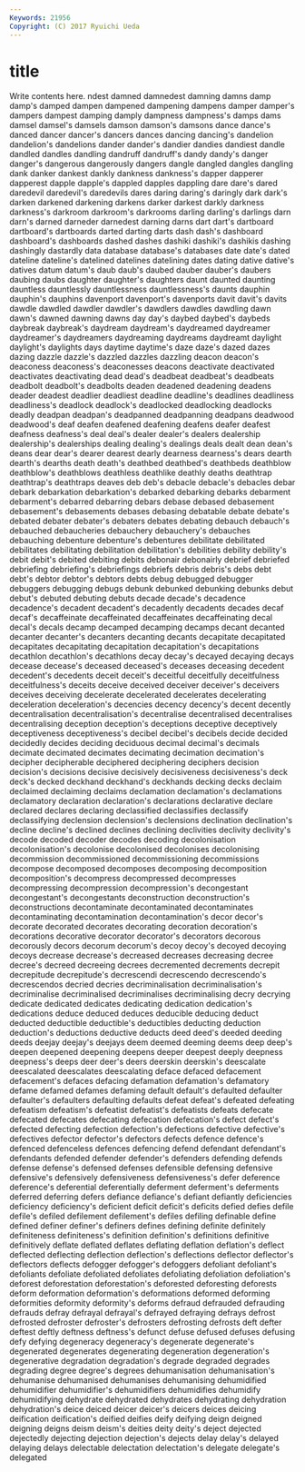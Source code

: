 ```yaml
---
Keywords: 21956 
Copyright: (C) 2017 Ryuichi Ueda
---
```


# title

Write contents here.
ndest damned damnedest damning damns
damp damp's damped dampen dampened dampening dampens damper damper's dampers
dampest damping damply dampness dampness's damps dams damsel damsel's damsels
damson damson's damsons dance dance's danced dancer dancer's dancers dances
dancing dancing's dandelion dandelion's dandelions dander dander's dandier dandies dandiest
dandle dandled dandles dandling dandruff dandruff's dandy dandy's danger danger's
dangerous dangerously dangers dangle dangled dangles dangling dank danker dankest
dankly dankness dankness's dapper dapperer dapperest dapple dapple's dappled dapples
dappling dare dare's dared daredevil daredevil's daredevils dares daring daring's
daringly dark dark's darken darkened darkening darkens darker darkest darkly
darkness darkness's darkroom darkroom's darkrooms darling darling's darlings darn darn's
darned darneder darnedest darning darns dart dart's dartboard dartboard's dartboards
darted darting darts dash dash's dashboard dashboard's dashboards dashed dashes
dashiki dashiki's dashikis dashing dashingly dastardly data database database's databases
date date's dated dateline dateline's datelined datelines datelining dates dating
dative dative's datives datum datum's daub daub's daubed dauber dauber's
daubers daubing daubs daughter daughter's daughters daunt daunted daunting dauntless
dauntlessly dauntlessness dauntlessness's daunts dauphin dauphin's dauphins davenport davenport's davenports
davit davit's davits dawdle dawdled dawdler dawdler's dawdlers dawdles dawdling
dawn dawn's dawned dawning dawns day day's daybed daybed's daybeds
daybreak daybreak's daydream daydream's daydreamed daydreamer daydreamer's daydreamers daydreaming daydreams
daydreamt daylight daylight's daylights days daytime daytime's daze daze's dazed
dazes dazing dazzle dazzle's dazzled dazzles dazzling deacon deacon's deaconess
deaconess's deaconesses deacons deactivate deactivated deactivates deactivating dead dead's deadbeat
deadbeat's deadbeats deadbolt deadbolt's deadbolts deaden deadened deadening deadens deader
deadest deadlier deadliest deadline deadline's deadlines deadliness deadliness's deadlock deadlock's
deadlocked deadlocking deadlocks deadly deadpan deadpan's deadpanned deadpanning deadpans deadwood
deadwood's deaf deafen deafened deafening deafens deafer deafest deafness deafness's
deal deal's dealer dealer's dealers dealership dealership's dealerships dealing dealing's
dealings deals dealt dean dean's deans dear dear's dearer dearest
dearly dearness dearness's dears dearth dearth's dearths death death's deathbed
deathbed's deathbeds deathblow deathblow's deathblows deathless deathlike deathly deaths deathtrap
deathtrap's deathtraps deaves deb deb's debacle debacle's debacles debar debark
debarkation debarkation's debarked debarking debarks debarment debarment's debarred debarring debars
debase debased debasement debasement's debasements debases debasing debatable debate debate's
debated debater debater's debaters debates debating debauch debauch's debauched debaucheries
debauchery debauchery's debauches debauching debenture debenture's debentures debilitate debilitated debilitates
debilitating debilitation debilitation's debilities debility debility's debit debit's debited debiting
debits debonair debonairly debrief debriefed debriefing debriefing's debriefings debriefs debris
debris's debs debt debt's debtor debtor's debtors debts debug debugged
debugger debuggers debugging debugs debunk debunked debunking debunks debut debut's
debuted debuting debuts decade decade's decadence decadence's decadent decadent's decadently
decadents decades decaf decaf's decaffeinate decaffeinated decaffeinates decaffeinating decal decal's
decals decamp decamped decamping decamps decant decanted decanter decanter's decanters
decanting decants decapitate decapitated decapitates decapitating decapitation decapitation's decapitations decathlon
decathlon's decathlons decay decay's decayed decaying decays decease decease's deceased
deceased's deceases deceasing decedent decedent's decedents deceit deceit's deceitful deceitfully
deceitfulness deceitfulness's deceits deceive deceived deceiver deceiver's deceivers deceives deceiving
decelerate decelerated decelerates decelerating deceleration deceleration's decencies decency decency's decent
decently decentralisation decentralisation's decentralise decentralised decentralises decentralising deception deception's deceptions
deceptive deceptively deceptiveness deceptiveness's decibel decibel's decibels decide decided decidedly
decides deciding deciduous decimal decimal's decimals decimate decimated decimates decimating
decimation decimation's decipher decipherable deciphered deciphering deciphers decision decision's decisions
decisive decisively decisiveness decisiveness's deck deck's decked deckhand deckhand's deckhands
decking decks declaim declaimed declaiming declaims declamation declamation's declamations declamatory
declaration declaration's declarations declarative declare declared declares declaring declassified declassifies
declassify declassifying declension declension's declensions declination declination's decline decline's declined
declines declining declivities declivity declivity's decode decoded decoder decodes decoding
decolonisation decolonisation's decolonise decolonised decolonises decolonising decommission decommissioned decommissioning decommissions
decompose decomposed decomposes decomposing decomposition decomposition's decompress decompressed decompresses decompressing
decompression decompression's decongestant decongestant's decongestants deconstruction deconstruction's deconstructions decontaminate decontaminated
decontaminates decontaminating decontamination decontamination's decor decor's decorate decorated decorates decorating
decoration decoration's decorations decorative decorator decorator's decorators decorous decorously decors
decorum decorum's decoy decoy's decoyed decoying decoys decrease decrease's decreased
decreases decreasing decree decree's decreed decreeing decrees decremented decrements decrepit
decrepitude decrepitude's decrescendi decrescendo decrescendo's decrescendos decried decries decriminalisation decriminalisation's
decriminalise decriminalised decriminalises decriminalising decry decrying dedicate dedicated dedicates dedicating
dedication dedication's dedications deduce deduced deduces deducible deducing deduct deducted
deductible deductible's deductibles deducting deduction deduction's deductions deductive deducts deed
deed's deeded deeding deeds deejay deejay's deejays deem deemed deeming
deems deep deep's deepen deepened deepening deepens deeper deepest deeply
deepness deepness's deeps deer deer's deers deerskin deerskin's deescalate deescalated
deescalates deescalating deface defaced defacement defacement's defaces defacing defamation defamation's
defamatory defame defamed defames defaming default default's defaulted defaulter defaulter's
defaulters defaulting defaults defeat defeat's defeated defeating defeatism defeatism's defeatist
defeatist's defeatists defeats defecate defecated defecates defecating defecation defecation's defect
defect's defected defecting defection defection's defections defective defective's defectives defector
defector's defectors defects defence defence's defenced defenceless defences defencing defend
defendant defendant's defendants defended defender defender's defenders defending defends defense
defense's defensed defenses defensible defensing defensive defensive's defensively defensiveness defensiveness's
defer deference deference's deferential deferentially deferment deferment's deferments deferred deferring
defers defiance defiance's defiant defiantly deficiencies deficiency deficiency's deficient deficit
deficit's deficits defied defies defile defile's defiled defilement defilement's defiles
defiling definable define defined definer definer's definers defines defining definite
definitely definiteness definiteness's definition definition's definitions definitive definitively deflate deflated
deflates deflating deflation deflation's deflect deflected deflecting deflection deflection's deflections
deflector deflector's deflectors deflects defogger defogger's defoggers defoliant defoliant's defoliants
defoliate defoliated defoliates defoliating defoliation defoliation's deforest deforestation deforestation's deforested
deforesting deforests deform deformation deformation's deformations deformed deforming deformities deformity
deformity's deforms defraud defrauded defrauding defrauds defray defrayal defrayal's defrayed
defraying defrays defrost defrosted defroster defroster's defrosters defrosting defrosts deft
defter deftest deftly deftness deftness's defunct defuse defused defuses defusing
defy defying degeneracy degeneracy's degenerate degenerate's degenerated degenerates degenerating degeneration
degeneration's degenerative degradation degradation's degrade degraded degrades degrading degree degree's
degrees dehumanisation dehumanisation's dehumanise dehumanised dehumanises dehumanising dehumidified dehumidifier dehumidifier's
dehumidifiers dehumidifies dehumidify dehumidifying dehydrate dehydrated dehydrates dehydrating dehydration dehydration's
deice deiced deicer deicer's deicers deices deicing deification deification's deified
deifies deify deifying deign deigned deigning deigns deism deism's deities
deity deity's deject dejected dejectedly dejecting dejection dejection's dejects delay
delay's delayed delaying delays delectable delectation delectation's delegate delegate's delegated
